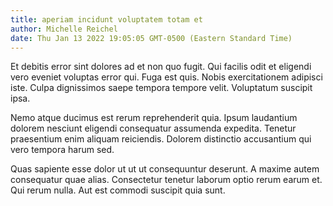 ```yaml
---
title: aperiam incidunt voluptatem totam et
author: Michelle Reichel
date: Thu Jan 13 2022 19:05:05 GMT-0500 (Eastern Standard Time)
---
```

Et debitis error sint dolores ad et non quo fugit. Qui facilis odit et eligendi vero eveniet voluptas error qui. Fuga est quis. Nobis exercitationem adipisci iste. Culpa dignissimos saepe tempora tempore velit. Voluptatum suscipit ipsa.

 Nemo atque ducimus est rerum reprehenderit quia. Ipsum laudantium dolorem nesciunt eligendi consequatur assumenda expedita. Tenetur praesentium enim aliquam reiciendis. Dolorem distinctio accusantium qui vero tempora harum sed.

 Quas sapiente esse dolor ut ut ut consequuntur deserunt. A maxime autem consequatur quae alias. Consectetur tenetur laborum optio rerum earum et. Qui rerum nulla. Aut est commodi suscipit quia sunt.